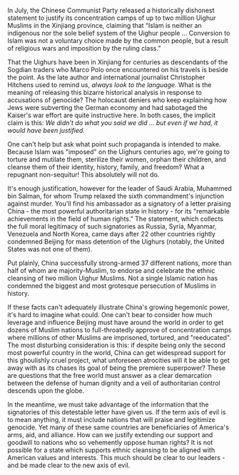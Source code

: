 In July, the Chinese Communist Party released a historically dishonest statement to justify its concentration camps of up to two million Uighur Muslims in the Xinjiang province, claiming that “Islam is neither an indigenous nor the sole belief system of the Uighur people ... Conversion to Islam was not a voluntary choice made by the common people, but a result of religious wars and imposition by the ruling
class.”

That the Uighurs have been in Xinjiang for centuries as descendants of the Sogdian traders who Marco Polo once encountered on his travels is beside the point. As the late author and international journalist Christopher Hitchens used to remind us, _always look to the language_. What is the meaning of releasing this bizarre historical analysis in response to accusations of genocide? The holocaust deniers who keep explaining how Jews were subverting the German economy and had sabotaged the Kaiser's war effort are quite instructive here. In both cases, the implicit claim is this: _We didn't do what you said we did ... but even if we had, it would have been justified._

One can't help but ask what point such propaganda is intended to make. Because Islam was "imposed" on the Uighurs centuries ago, we're going to torture and mutilate them, sterilize their women, orphan their children, and cleanse them of their identity, history, family, and freedom? What a repugnant non-sequitur! This absolutely will not do.

It's enough justification, however for the leader of Saudi Arabia, Muhammed bin Salman, for whom Trump relaxed the sixth commandment's injunction against murder. You'll find his ambassador as a signatory of a letter praising China - the most powerful authoritarian state in history - for its "remarkable achievements in the field of human rights." The statement, which collects the full moral legitimacy of such signatories as Russia, Syria, Myanmar, Venezuela and North Korea, came days after 22 other countries rightly condemned Beijing for mass detention of the Uighurs (notably, the United States was not one of them).

Put plainly, China successfully strong-armed 37 different nations, more than half of whom are majority-Muslim, to endorse and celebrate the ethnic cleansing of two million Uighur Muslims. Not a single Islamic nation has condemned the biggest and most grotesque persecution of Muslims in history.

If these facts can't adequately illustrate China's growing hegemonic power, it's hard to imagine what could. One can't bear to consider how much leverage and influence Beijing must have around the world in order to get dozens of Muslim nations to full-throatedly approve of concentration camps where millions of other Muslims are imprisoned, tortured, and "reeducated". The most disturbing consideration is this: if despite being only the second most powerful country in the world, China can get widespread support for this ghoulishly cruel project, what unforeseen atrocities will it be able to get away with as its chases its goal of being the premiere superpower? These are questions that the free world must answer as a clear demarcation between the defense of human dignity and a veil of authoritarian control descends upon the globe. 

In the meantime, we must take advantage of the information that the signatories of this detestable letter have given us. If the term axis of evil is to mean anything, it must include nations that will praise and legitimize genocide. Yet many of these same countries are beneficiaries of America's arms, aid, and alliance. How can we justify extending our support and goodwill to nations who so vehemently oppose human rights? It is not possible for a state which supports ethnic cleansing to be aligned with American values and interests. This much should be clear to our leaders - and be made clear to the new axis of evil.